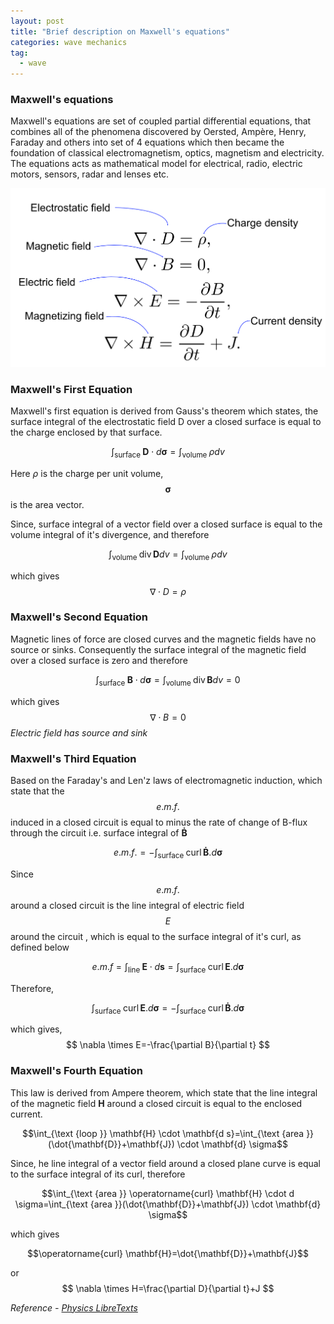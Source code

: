```yaml
---
layout: post
title: "Brief description on Maxwell's equations"
categories: wave mechanics
tag: 
  - wave
---
```




### Maxwell's equations

Maxwell's equations are set of coupled partial differential equations, that combines  all of the phenomena discovered by Oersted, Ampère, Henry, Faraday and others into set of 4 equations which then became the foundation of  classical electromagnetism, optics, magnetism and electricity.  The equations acts as mathematical model for electrical, radio, electric motors, sensors, radar and lenses etc.

![Maxwell's equations](/assets/images/maxwell.png)



### Maxwell's First Equation

Maxwell's first equation is derived from Gauss's theorem which states, the surface integral of the electrostatic field D over a closed surface is equal to the charge enclosed by that surface.

$$\int_{\text {surface }} \mathbf{D} \cdot d \boldsymbol{\sigma}=\int_{\text {volume }} \rho d v$$

Here *ρ* is the charge per unit volume, $$ \boldsymbol{\sigma}$$ is the area vector.

Since, surface integral of a vector field over a closed surface is equal to the volume integral of it's divergence, and therefore

$$\int_{\text {volume }} \operatorname{div} \mathbf{D} d v=\int_{\text {volume }} \rho d v$$

which gives
$$
\nabla \cdot D=\rho
$$

### Maxwell's Second Equation

Magnetic lines of force are closed curves and the magnetic fields have no source or sinks. Consequently the surface integral of the magnetic field over a closed surface is zero and therefore

$$\int_{\text {surface }} \mathbf{B} \cdot d \boldsymbol{\sigma}= \int_{\text {volume }} \operatorname{div} \mathbf{B} d v = 0$$

which gives
$$
\nabla \cdot B=0
$$
*Electric field has source and sink*

### Maxwell's Third Equation

Based on the Faraday's and Len'z laws of electromagnetic induction, which state that the $$e.m.f.$$ induced in a closed circuit is equal to minus the rate of change of B-flux through the circuit i.e. surface integral of $\mathbf {\dot B}$

$$e.m.f. = - \int_{\text {surface }} \operatorname{curl} \mathbf {\dot B} . d \boldsymbol{ \sigma}$$

Since $$e.m.f.$$ around a closed circuit is the line integral of electric field  $$E$$ around the circuit , which is equal to the surface integral of it's curl, as defined below

$$e.m.f = \int_{\text {line }} \mathbf{E} \cdot d \boldsymbol{s}= \int_{\text {surface }} \operatorname{curl} \mathbf{E}. d \boldsymbol{ \sigma}$$

Therefore,

$$\int_{\text {surface }} \operatorname{curl} \mathbf{E}. d \boldsymbol{ \sigma}  = - \int_{\text {surface }} \operatorname{curl} \mathbf {\dot B} . d \boldsymbol{ \sigma}$$

which gives,
$$
\nabla \times E=-\frac{\partial B}{\partial t}
$$

### Maxwell's Fourth Equation

This law is derived from Ampere theorem, which state that the line integral of the magnetic field **H** around a closed circuit is equal to the enclosed current.

$$\int_{\text {loop }} \mathbf{H} \cdot \mathbf{d s}=\int_{\text {area }}(\dot{\mathbf{D}}+\mathbf{J}) \cdot \mathbf{d} \sigma$$

Since, he line integral of a vector field around a closed plane curve is equal to the surface integral of its curl, therefore

$$\int_{\text {area }} \operatorname{curl} \mathbf{H} \cdot d \sigma=\int_{\text {area }}(\dot{\mathbf{D}}+\mathbf{J}) \cdot \mathbf{d} \sigma$$

which gives

$$\operatorname{curl} \mathbf{H}=\dot{\mathbf{D}}+\mathbf{J}$$

or 
$$
\nabla \times H=\frac{\partial D}{\partial t}+J
$$

*Reference - [Physics LibreTexts](https://phys.libretexts.org/Bookshelves/Electricity_and_Magnetism/Book%3A_Electricity_and_Magnetism_(Tatum)/15%3A_Maxwell's_Equations)*

​	
